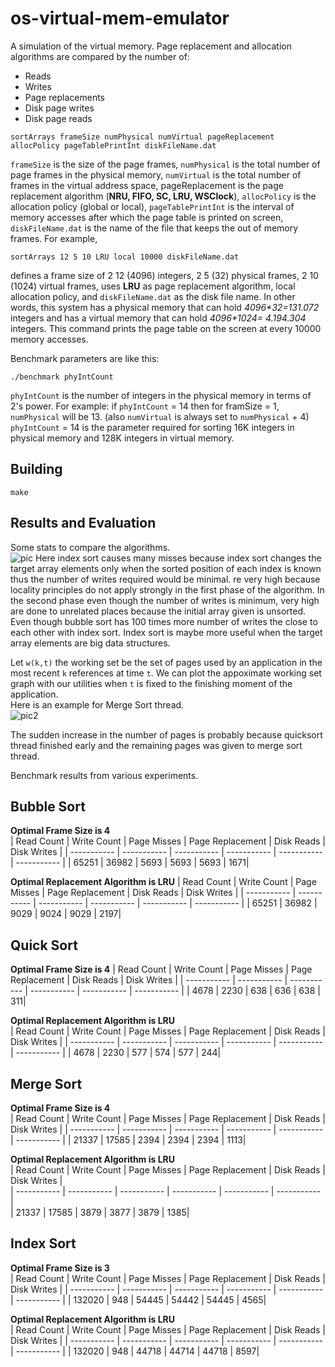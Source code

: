 # os-virtual-mem-emulator

A simulation of the virtual memory. Page replacement and allocation algorithms are compared by the number of:
* Reads
* Writes  
*  Page replacements  
* Disk page writes  
* Disk page reads  
```
sortArrays frameSize numPhysical numVirtual pageReplacement allocPolicy pageTablePrintInt diskFileName.dat
```
```frameSize``` is the size of the page frames, ```numPhysical``` is the total number of page frames in the physical memory,
```numVirtual``` is the total number of frames in the virtual address space, pageReplacement is the page replacement algorithm
(**NRU, FIFO, SC, LRU, WSClock**), ```allocPolicy``` is the allocation policy (global or local), ```pageTablePrintInt``` is the interval of memory accesses after which the page table is printed on screen, ```diskFileName.dat``` is the name of the file that keeps the out of memory frames.
For example,
```
sortArrays 12 5 10 LRU local 10000 diskFileName.dat
```
defines a frame size of 2 12 (4096) integers, 2 5 (32) physical frames, 2 10 (1024) virtual frames, uses **LRU** as page replacement
algorithm, local allocation policy, and ```diskFileName.dat``` as the disk file name. In other words, this system has a physical
memory that can hold *4096\*32=131.072* integers and has a virtual memory that can hold *4096\*1024= 4.194.304* integers. This
command prints the page table on the screen at every 10000 memory accesses.


Benchmark parameters are like this:
```
./benchmark phyIntCount
```

```phyIntCount``` is the number of integers in the physical memory in terms of 2's power.
For example:
if ```phyIntCount``` = 14 then for framSize = 1, ```numPhysical``` will be 13. (also ```numVirtual``` is always set to ```numPhysical``` + 4)
```phyIntCount``` = 14 is the parameter required for sorting 16K integers in physical memory and 128K integers in virtual memory.
## Building
```
make
```
## Results and Evaluation
Some stats to compare the algorithms.  
![pic](media/1.png)
Here index sort causes many misses because index sort changes the target array elements only when the sorted position of each index is known thus the number of writes required would be minimal. re very high because locality principles do not apply strongly in the first phase of the algorithm. In the second phase even though the number of writes is minimum,  very high are done to unrelated places because the initial array given is unsorted. Even though bubble sort has 100 times more number of writes the  close to each other with index sort. Index sort is maybe more useful when the target array elements are big data structures. 




Let ```w(k,t)``` the working set be the set of pages used by an application in the most recent ```k``` references at time ```t```. We can plot the appoximate working set graph with our utilities when ```t``` is fixed to the finishing moment of the application.  
Here is an example for Merge Sort thread.  
![pic2](media/MergeSort.png)  

The sudden increase in the number of pages is probably because quicksort thread finished early and the remaining pages was given to merge sort thread.  

Benchmark results from various experiments.  

## Bubble Sort
**Optimal Frame Size is 4**  
| Read Count | Write Count | Page Misses | Page Replacement | Disk Reads | Disk Writes |
| ----------- | ----------- | ----------- | ----------- | ----------- | ----------- |
|  65251 |    36982 |   5693 |     5693 |     5693 |   1671|  

**Optimal Replacement Algorithm is LRU**
| Read Count | Write Count | Page Misses | Page Replacement | Disk Reads | Disk Writes |
| ----------- | ----------- | ----------- | ----------- | ----------- | ----------- |
|  65251 |    36982 |   9029 |     9024 |     9029 |   2197|

## Quick Sort
**Optimal Frame Size is 4**
| Read Count | Write Count | Page Misses | Page Replacement | Disk Reads | Disk Writes |
| ----------- | ----------- | ----------- | ----------- | ----------- | ----------- |
|   4678 |     2230 |    638 |      636 |      638 |    311|

**Optimal Replacement Algorithm is LRU**  
| Read Count | Write Count | Page Misses | Page Replacement | Disk Reads | Disk Writes |
| ----------- | ----------- | ----------- | ----------- | ----------- | ----------- |
|   4678 |     2230 |    577 |      574 |      577 |    244|
## Merge Sort
**Optimal Frame Size is 4**    
| Read Count | Write Count | Page Misses | Page Replacement | Disk Reads | Disk Writes |
| ----------- | ----------- | ----------- | ----------- | ----------- | ----------- |
|  21337 |    17585 |   2394 |    2394 |     2394 |   1113|

**Optimal Replacement Algorithm is LRU**   
| Read Count | Write Count | Page Misses | Page Replacement | Disk Reads | Disk Writes |  
| ----------- | ----------- | ----------- | ----------- | ----------- | ----------- |  
|  21337 |    17585 |   3879 |    3877 |     3879 |   1385|  


## Index Sort
**Optimal Frame Size is 3**  
| Read Count | Write Count | Page Misses | Page Replacement | Disk Reads | Disk Writes |
| ----------- | ----------- | ----------- | ----------- | ----------- | ----------- |
| 132020 |      948 |  54445 |   54442 |    54445 |   4565|

**Optimal Replacement Algorithm is LRU**  
| Read Count | Write Count | Page Misses | Page Replacement | Disk Reads | Disk Writes |
| ----------- | ----------- | ----------- | ----------- | ----------- | ----------- |
| 132020 |      948 |  44718 |   44714 |    44718 |   8597|


